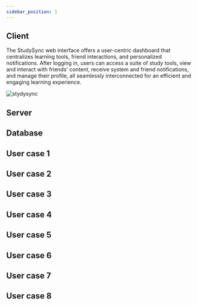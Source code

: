 ```yaml
---
sidebar_position: 1
---
```


## Client

The StudySync web interface offers a user-centric dashboard that centralizes learning tools, friend interactions, and personalized notifications. After logging in, users can access a suite of study tools, view and interact with friends' content, receive system and friend notifications, and manage their profile, all seamlessly interconnected for an efficient and engaging learning experience.

![stydysync](https://github.com/Capstone-Projects-2023-Fall/project-studysync/assets/111998266/48d10c14-63b8-4edb-925a-37d79a6ac535)

## Server


## Database


## User case 1


## User case 2


## User case 3


## User case 4


## User case 5


## User case 6


## User case 7


## User case 8



